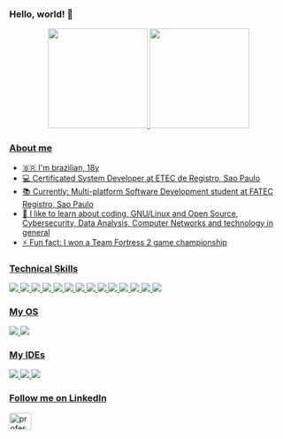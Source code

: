 ### Hello, world! 👋

<div align="center">
  <a href="https://github.com/mfelipegs">
  <img height="180em" src="https://github-readme-stats.vercel.app/api?username=mfelipegs&show_icons=true&theme=github_dark&include_all_commits=true&count_private=true&hide=stars,prs"/>
  <img height="180em" src="https://github-readme-stats.vercel.app/api/top-langs/?username=mfelipegs&layout=compact&langs_count=7&theme=github_dark"/>
</div>

  ### About me
  - 🇧🇷 I'm brazilian, 18y
  - 💻 Certificated System Developer at ETEC de Registro, Sao Paulo
  - 📚 Currently: Multi-platform Software Development student at FATEC Registro, Sao Paulo
  - 🌱 I like to learn about coding, GNU/Linux and Open Source, Cybersecurity, Data Analysis, Computer Networks and technology in general
  - ⚡ Fun fact: I won a Team Fortress 2 game championship
  
  ### Technical Skills
  <img src="https://img.shields.io/badge/MariaDB-003545?style=for-the-badge&logo=mariadb&logoColor=white" />
  <img src="https://img.shields.io/badge/MySQL-005C84?style=for-the-badge&logo=mysql&logoColor=white" />
  <img src="https://img.shields.io/badge/C-00599C?style=for-the-badge&logo=c&logoColor=white" />
  <img src="https://img.shields.io/badge/C%23-239120?style=for-the-badge&logo=c-sharp&logoColor=white" />
  <img src="https://img.shields.io/badge/HTML5-E34F26?style=for-the-badge&logo=html5&logoColor=white" />
  <img src="https://img.shields.io/badge/CSS3-1572B6?style=for-the-badge&logo=css3&logoColor=white" />
  <img src="https://img.shields.io/badge/JavaScript-323330?style=for-the-badge&logo=javascript&logoColor=F7DF1E" />
  <img src="https://img.shields.io/badge/PHP-777BB4?style=for-the-badge&logo=php&logoColor=white" />
  <img src="https://img.shields.io/badge/Xampp-F37623?style=for-the-badge&logo=xampp&logoColor=white" />
  <img src="https://img.shields.io/badge/Python-FFD43B?style=for-the-badge&logo=python&logoColor=blue" />
  <img src="https://img.shields.io/badge/gimp-5C5543?style=for-the-badge&logo=gimp&logoColor=white" />
  <img src="https://img.shields.io/badge/Cordova-35434F?style=for-the-badge&logo=apache-cordova&logoColor=E8E8E8" />
  <img src="https://img.shields.io/badge/LibreOffice-18A303?style=for-the-badge&logo=LibreOffice&logoColor=white" />
  <img src="https://img.shields.io/badge/Arduino-00979D?style=for-the-badge&logo=Arduino&logoColor=white" />
  
  ### My OS
  <img src="https://img.shields.io/badge/Debian-A81D33?style=for-the-badge&logo=debian&logoColor=white" />
  <img src="https://img.shields.io/badge/Windows-0078D6?style=for-the-badge&logo=windows&logoColor=white" />
  
  ### My IDEs
  <img src="https://img.shields.io/badge/NeoVim-%2357A143.svg?&style=for-the-badge&logo=neovim&logoColor=white" />
  <img src="https://img.shields.io/badge/Visual_Studio_Code-0078D4?style=for-the-badge&logo=visual%20studio%20code&logoColor=white" />
  <img src="https://img.shields.io/badge/Visual_Studio-5C2D91?style=for-the-badge&logo=visual%20studio&logoColor=white" />
  
  ### Follow me on LinkedIn
  <p align="left">
    <a href="https://linkedin.com/in/matheus-felipe-gomes-662778231/" target="blank"><img align="center" src="https://raw.githubusercontent.com/rahuldkjain/github-profile-readme-generator/master/src/images/icons/Social/linked-in-alt.svg" alt="professorjosedeassis" height="30" width="40" /></a>
  </p>
